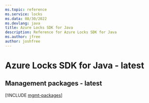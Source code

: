 ```yaml
---
ms.topic: reference
ms.service: locks
ms.data: 08/30/2022
ms.devlang: java
title: Azure Locks SDK for Java
description: Reference for Azure Locks SDK for Java
ms.author: jfree
author: joshfree
---
```

# Azure Locks SDK for Java - latest

## Management packages - latest
[!INCLUDE [mgmt-packages](locks-mgmt-index.md)]